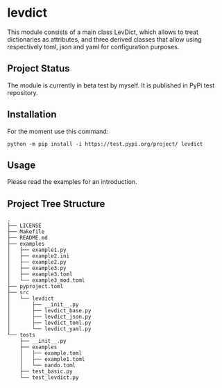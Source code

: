 # levdict

This module consists of a main class LevDict, which allows to treat dictionaries as attributes,
and three derived classes that allow using respectively toml, json and yaml for configuration purposes.

## Project Status

The module is currently in beta test by myself.
It is published in PyPi test repository.

## Installation

For the moment use this command:

    python -m pip install -i https://test.pypi.org/project/ levdict

## Usage

Please read the examples for an introduction.

## Project Tree Structure

    .
    ├── LICENSE
    ├── Makefile
    ├── README.md
    ├── examples
    │   ├── example1.py
    │   ├── example2.ini
    │   ├── example2.py
    │   ├── example3.py
    │   ├── example3.toml
    │   └── example3_mod.toml
    ├── pyproject.toml
    ├── src
    │   └── levdict
    │       ├── __init__.py
    │       ├── levdict_base.py
    │       ├── levdict_json.py
    │       ├── levdict_toml.py
    │       └── levdict_yaml.py
    └── tests
        ├── __init__.py
        ├── examples
        │   ├── example.toml
        │   ├── example1.toml
        │   └── nando.toml
        ├── test_basic.py
        └── test_levdict.py
